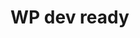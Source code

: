 # WP dev ready

<!-- An application for configuring and order custom transfers. -->

<!-- 
## Installation

#### Clone the repo locally:

```sh
git clone https://github.com/Shazzoo/transfer-manager.git transfermanager
cd transfermanager
```

#### Install PHP dependencies:

```sh
composer install
```

### Install Inkscape for image manipulation

**Ubuntu Linux New Stable Versions**

``` sh
sudo add-apt-repository universe
sudo add-apt-repository ppa:inkscape.dev/stable
sudo apt-get update
sudo apt install inkscape
```

**MacOS with Homebrew (Homebrew required)**

``` sh
brew install --cask inkscape
```

**Windows :(**

You can find the installer on the [download page](https://inkscape.org/release/inkscape-1.1/). Normally you want to choose "64-bit architecture" and "MSI package". Installing should be an easy step-by-step (next-next-finish) process.

### Install NPM dependencies:

```sh
npm ci
```

### Setup configuration:

```sh
cp .env.example .env
```

Generate application key:

```sh
php artisan key:generate
```

Create an mysql database. You can also use another database (MySQL, Postgres), simply update your ```.env``` configuration accordingly.

### Build assets and watch for changes:

```sh
npm run watch
```

#### Configure the correct path to your Inkscape binary

Set the correct Inkscape path in your newly created .env file:

**for MacOS after install, first run**

```sh
ln -s /Applications/Inkscape.app/Contents/MacOS/inkscape \
      /usr/local/bin/inkscape
```

**then in your .env:**

``` sh
INKSCAPE_PATH=/usr/local/bin
```

**for Windows**

Please supplement ...

### Run database migrations:

```sh
php artisan migrate
```

Run database seeder:

```sh
php artisan db:seed
```

### Run your dev server

Run a dev server of your choice. I would highly recommend Laravel Valet.

* MacOS see: [Laravel Valet](https://laravel.com/docs/8.x/valet)
* Windows see: MacOS see: [Valet for Windows](https://github.com/cretueusebiu/valet-windows)

And you're ready to go! -->